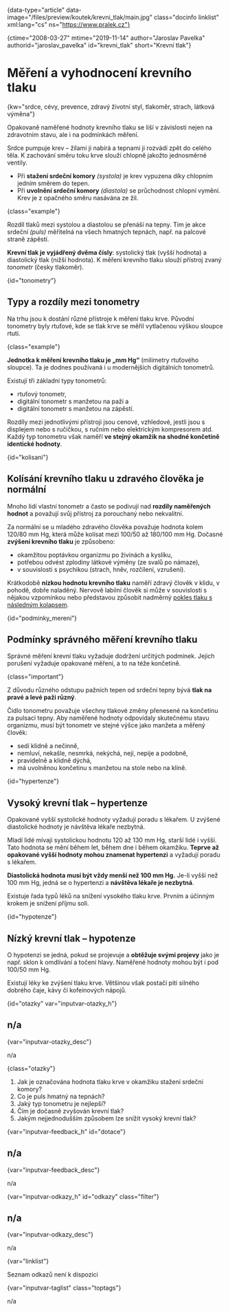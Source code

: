 
{data-type="article" data-image="/files/preview/koutek/krevni_tlak/main.jpg" class="docinfo linklist" xml:lang="cs" ns="https://www.pralek.cz"}

{ctime="2008-03-27" mtime="2019-11-14" author="Jaroslav Pavelka" authorid="jaroslav\_pavelka" id="krevni\_tlak" short="Krevní tlak"}

# Měření a vyhodnocení krevního tlaku

{kw="srdce, cévy, prevence, zdravý životní styl, tlakoměr, strach, látková výměna"}

Opakovaně naměřené hodnoty krevního tlaku se liší v závislosti nejen na zdravotním stavu, ale i na podmínkách měření.

Srdce pumpuje krev – žílami ji nabírá a tepnami ji rozvádí zpět do celého těla. K zachování směru toku krve slouží chlopně jakožto jednosměrné ventily.

  * Při **stažení srdeční komory** _(systola)_ je krev vypuzena díky chlopním jedním směrem do tepen.
  * Při **uvolnění srdeční komory** _(diastola)_ se průchodnost chlopní vymění. Krev je z opačného směru nasávána ze žil.

{class="example"}

Rozdíl tlaků mezi systolou a diastolou se přenáší na tepny. Tím je akce srdeční _(puls)_ měřitelná na všech hmatných tepnách, např. na palcové straně zápěstí.

**Krevní tlak je vyjádřený dvěma čísly**: systolický tlak (vyšší hodnota) a diastolický tlak (nižší hodnota). K měření krevního tlaku slouží přístroj zvaný _tonometr_ (česky tlakoměr).

{id="tonometry"}

## Typy a rozdíly mezi tonometry

Na trhu jsou k dostání různé přístroje k měření tlaku krve. Původní tonometry byly rtuťové, kde se tlak krve se měřil vytlačenou výškou sloupce rtuti.

{class="example"}

**Jednotka k měření krevního tlaku je „mm Hg“** (milimetry rtuťového sloupce). Ta je dodnes používaná i u modernějších digitálních tonometrů.

Existují tři základní typy tonometrů:

  * rtuťový tonometr,
  * digitální tonometr s manžetou na paži a
  * digitální tonometr s manžetou na zápěstí.

Rozdíly mezi jednotlivými přístroji jsou cenové, vzhledové, jestli jsou s displejem nebo s ručičkou, s ručním nebo elektrickým kompresorem atd. Každý typ tonometru však naměří **ve stejný okamžik na shodné končetině identické hodnoty**.

{id="kolisani"}

## Kolísání krevního tlaku u zdravého člověka je normální

Mnoho lidí vlastní tonometr a často se podivují nad **rozdíly naměřených hodnot** a považují svůj přístroj za porouchaný nebo nekvalitní.

Za normální se u mladého zdravého člověka považuje hodnota kolem 120/80 mm Hg, která může kolísat mezi 100/50 až 180/100 mm Hg. Dočasné **zvýšení krevního tlaku** je způsobeno:

  * okamžitou poptávkou organizmu po živinách a kyslíku,
  * potřebou odvést zplodiny látkové výměny (ze svalů po námaze),
  * v souvislosti s psychikou (strach, hněv, rozčílení, vzrušení).

Krátkodobě **nízkou hodnotu krevního tlaku** naměří zdravý člověk v klidu, v pohodě, dobře naladěný. Nervově labilní člověk si může v souvislosti s nějakou vzpomínkou nebo představou způsobit nadměrný [pokles tlaku s následným kolapsem][1].

{id="podminky_mereni"}

## Podmínky správného měření krevního tlaku

Správné měření krevní tlaku vyžaduje dodržení určitých podmínek. Jejich porušení vyžaduje opakované měření, a to na téže končetině.

{class="important"}

Z důvodu různého odstupu pažních tepen od srdeční tepny bývá **tlak na pravé a levé paži různý**.

Čidlo tonometru považuje všechny tlakové změny přenesené na končetinu za pulsaci tepny. Aby naměřené hodnoty odpovídaly skutečnému stavu organizmu, musí být tonometr ve stejné výšce jako manžeta a měřený člověk:

  * sedí klidně a nečinně,
  * nemluví, nekašle, nesmrká, nekýchá, nejí, nepije a podobně,
  * pravidelně a klidně dýchá,
  * má uvolněnou končetinu s manžetou na stole nebo na klíně.

{id="hypertenze"}

## Vysoký krevní tlak – hypertenze

Opakované vyšší systolické hodnoty vyžadují poradu s lékařem. U zvýšené diastolické hodnoty je návštěva lékaře nezbytná.

Mladí lidé mívají systolickou hodnotu 120 až 130 mm Hg, starší lidé i vyšší. Tato hodnota se mění během let, během dne i během okamžiku. **Teprve až opakované vyšší hodnoty mohou znamenat hypertenzi** a vyžadují poradu s lékařem.

**Diastolická hodnota musí být vždy menší než 100 mm Hg.** Je-li vyšší než 100 mm Hg, jedná se o hypertenzi a **návštěva lékaře je nezbytná**.

Existuje řada typů léků na snížení vysokého tlaku krve. Prvním a účinným krokem je snížení příjmu soli.

{id="hypotenze"}

## Nízký krevní tlak – hypotenze

O hypotenzi se jedná, pokud se projevuje a **obtěžuje svými projevy** jako je např. sklon k omdlívání a točení hlavy. Naměřené hodnoty mohou být i pod 100/50 mm Hg.

Existují léky ke zvýšení tlaku krve. Většinou však postačí pití silného dobrého čaje, kávy či kofeinových nápojů.

{id="otazky" var="inputvar-otazky_h"}

## n/a

{var="inputvar-otazky_desc"}

n/a

{class="otazky"}

  1. Jak je označována hodnota tlaku krve v okamžiku stažení srdeční komory?
  2. Co je puls hmatný na tepnách?
  3. Jaký typ tonometru je nejlepší?
  4. Čím je dočasně zvyšován krevní tlak?
  5. Jakým nejjednodušším způsobem lze snížit vysoký krevní tlak?

{var="inputvar-feedback_h" id="dotace"}

## n/a

{var="inputvar-feedback_desc"}

n/a

{var="inputvar-odkazy_h" id="odkazy" class="filter"}

## n/a

{var="inputvar-odkazy_desc"}

n/a

{var="linklist"}

Seznam odkazů není k dispozici

{var="inputvar-taglist" class="toptags"}

n/a

 [1]: mdloba_neboli_kolaps

